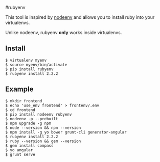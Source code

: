 #rubyenv

This tool is inspired by [nodeenv](https://github.com/ekalinin/nodeenv) and allows you to install ruby into your virtualenvs.

Unlike nodeenv, rubyenv **only** works inside virtualenvs.

## Install

```
$ virtualenv myenv
$ source myenv/bin/activate
$ pip install rubyenv
$ rubyenv install 2.2.2
```

## Example

```
$ mkdir frontend
$ echo 'use_env frontend' > frontenv/.env
$ cd frontend
$ pip install nodeenv rubyenv
$ nodeenv -p --prebuilt
$ npm upgrade -g npm
$ node --version && npm --version
$ npm install -g yo bower grunt-cli generator-angular
$ rubyenv install 2.2.2
$ ruby --version && gem --version
$ gem install compass
$ yo angular
$ grunt serve
```
